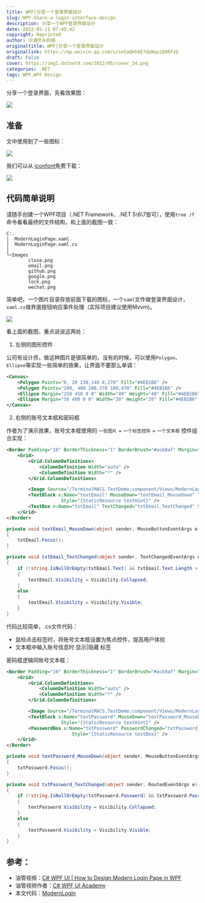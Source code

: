 ```yaml
---
title: WPF|分享一个登录界面设计
slug: WPF-Share-a-login-interface-design
description: 分享一个WPF登录界面设计
date: 2022-05-11 07:45:42
copyright: Reprinted
author: 沙漠尽头的狼
originaltitle: WPF|分享一个登录界面设计
originallink: https://mp.weixin.qq.com/s/seSaQkhkE7dpWqoiQ96fzQ
draft: False
cover: https://img1.dotnet9.com/2022/05/cover_34.png
categories: .NET
tags: WPF,WPF Design
---
```


分享一个登录界面，先看效果图：

![](https://img1.dotnet9.com/2022/05/3401.gif)

## 准备

文中使用到了一些图标：

![](https://img1.dotnet9.com/2022/05/3402.png)

我们可以从 [iconfont](https://www.iconfont.cn/)免费下载：

![](https://img1.dotnet9.com/2022/05/3403.gif)

## 代码简单说明

请随手创建一个WPF项目（.NET Framework、.NET 5\6\7皆可），使用`tree /f`命令看看最终的文件结构，和上面的截图一致：

```shell
C:.
│  ModernLoginPage.xaml
│  ModernLoginPage.xaml.cs
│
└─Images
        close.png
        email.png
        github.png
        google.png
        lock.png
        wechat.png
```

简单吧，一个图片目录存放前面下载的图标，一个`xaml`文件做登录界面设计，`xaml.cs`做界面按钮响应事件处理（实际项目建议使用Mvvm)。

![](https://img1.dotnet9.com/2022/05/3404.png)

看上面的截图，重点说说这两处：

1. 左侧的图形控件

公司有设计师，做这种图片是很简单的，没有的时候，可以使用`Polygon`、`Ellipse`等实现一些简单的效果，让界面不要那么单调：

```xml
<Canvas>
    <Polygon Points="0, 20 230,140 0,270" Fill="#4EB1B6" />
    <Polygon Points="100, 400 200,370 180,470" Fill="#4EB1B6" />
    <Ellipse Margin="250 450 0 0" Width="40" Height="40" Fill="#4EB1B6" />
    <Ellipse Margin="50 400 0 0" Width="20" Height="20" Fill="#4EB1B6" />
</Canvas>
```

2. 右侧的账号文本框和密码框

作者为了演示效果，账号文本框使用的 `一张图片` + `一个标签控件` + `一个文本框` 控件组合实现：

```xml
<Border Padding="10" BorderThickness="1" BorderBrush="#acb0af" Margin="70 7" CornerRadius="5">
    <Grid>
        <Grid.ColumnDefinitions>
            <ColumnDefinition Width="auto" />
            <ColumnDefinition Width="*" />
        </Grid.ColumnDefinitions>

        <Image Source="/TerminalMACS.TestDemo;component/Views/ModernLogin/Images/email.png" Height="20" />
        <TextBlock x:Name="textEmail" MouseDown="textEmail_MouseDown" Text="邮箱"
                    Style="{StaticResource textHint}" />
        <TextBox x:Name="txtEmail" TextChanged="txtEmail_TextChanged" Style="{StaticResource textBox}" />
    </Grid>
</Border>
```

```csharp
private void textEmail_MouseDown(object sender, MouseButtonEventArgs e)
{
    txtEmail.Focus();
}

private void txtEmail_TextChanged(object sender, TextChangedEventArgs e)
{
    if (!string.IsNullOrEmpty(txtEmail.Text) && txtEmail.Text.Length > 0)
    {
        textEmail.Visibility = Visibility.Collapsed;
    }
    else
    {
        textEmail.Visibility = Visibility.Visible;
    }
}
```

代码比较简单，.cs文件代码：

- 鼠标点击标签时，将账号文本框设置为焦点控件，提高用户体验
- 文本框中输入账号信息时 显示|隐藏 标签

密码框逻辑同账号文本框：

```xml
<Border Padding="10" BorderThickness="1" BorderBrush="#acb0af" Margin="70 7" CornerRadius="5">
    <Grid>
        <Grid.ColumnDefinitions>
            <ColumnDefinition Width="auto" />
            <ColumnDefinition Width="*" />
        </Grid.ColumnDefinitions>

        <Image Source="/TerminalMACS.TestDemo;component/Views/ModernLogin/Images/lock.png" Height="20" />
        <TextBlock x:Name="textPassword" MouseDown="textPassword_MouseDown" Text="密码"
                    Style="{StaticResource textHint}" />
        <PasswordBox x:Name="txtPassword" PasswordChanged="txtPassword_TextChanged"
                        Style="{StaticResource textBox}" />
    </Grid>
</Border>
```

```csharp
private void textPassword_MouseDown(object sender, MouseButtonEventArgs e)
{
    txtPassword.Focus();
}

private void txtPassword_TextChanged(object sender, RoutedEventArgs e)
{
    if (!string.IsNullOrEmpty(txtPassword.Password) && txtPassword.Password.Length > 0)
    {
        textPassword.Visibility = Visibility.Collapsed;
    }
    else
    {
        textPassword.Visibility = Visibility.Visible;
    }
}
```

## 参考：

- 油管视频：[C# WPF UI | How to Design Modern Login Page in WPF](https://www.youtube.com/watch?v=PoPUB1_q2kE&t=907s)
- 油管视频作者：[C# WPF UI Academy](https://www.youtube.com/channel/UCtVawNW7C2t6AX1vex6a_vw)
- 本文代码：[ModernLogin](https://github.com/dotnet9/TerminalMACS.ManagerForWPF/tree/master/src/TerminalMACS.TestDemo/Views/ModernLogin)